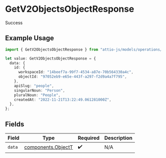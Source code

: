 # GetV2ObjectsObjectResponse

Success

## Example Usage

```typescript
import { GetV2ObjectsObjectResponse } from "attio-js/models/operations/getv2objectsobject.js";

let value: GetV2ObjectsObjectResponse = {
  data: {
    id: {
      workspaceId: "14beef7a-99f7-4534-a87e-70b564330a4c",
      objectId: "97052eb9-e65e-443f-a297-f2d9a4a7f795",
    },
    apiSlug: "people",
    singularNoun: "Person",
    pluralNoun: "People",
    createdAt: "2022-11-21T13:22:49.061281000Z",
  },
};
```

## Fields

| Field                                                    | Type                                                     | Required                                                 | Description                                              |
| -------------------------------------------------------- | -------------------------------------------------------- | -------------------------------------------------------- | -------------------------------------------------------- |
| `data`                                                   | [components.ObjectT](../../models/components/objectt.md) | :heavy_check_mark:                                       | N/A                                                      |